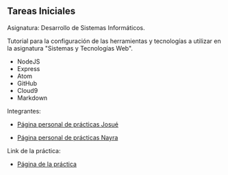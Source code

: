 ## Tareas Iniciales

Asignatura: Desarrollo de Sistemas Informáticos.

Tutorial para la configuración de las herramientas y tecnologías a utilizar en la asignatura "Sistemas y Tecnologías Web".

* NodeJS
* Express
* Atom
* GitHub
* Cloud9
* Markdown


Integrantes:

* [Página personal de prácticas Josué](http://JosueTC94.github.io/)

* [Página personal de prácticas Nayra](http://alu0100406122.github.io/)


Link de la práctica:

* [Página de la práctica](http://ull-esit-gradoii-dsi.github.io/tareas-iniciales-josue-nayra-dsi15-16/)

